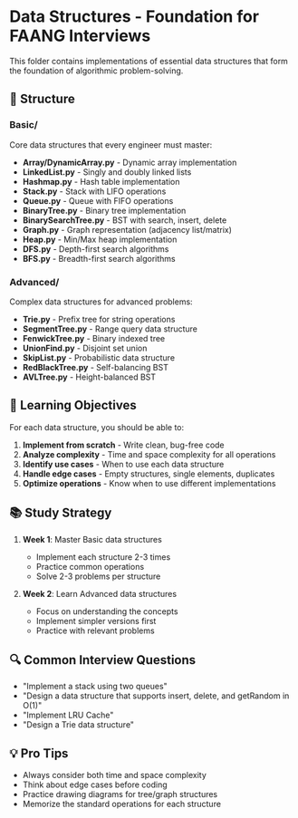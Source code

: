 # Data Structures - Foundation for FAANG Interviews

This folder contains implementations of essential data structures that form the foundation of algorithmic problem-solving.

## 📁 Structure

### Basic/
Core data structures that every engineer must master:

- **Array/DynamicArray.py** - Dynamic array implementation
- **LinkedList.py** - Singly and doubly linked lists
- **Hashmap.py** - Hash table implementation
- **Stack.py** - Stack with LIFO operations
- **Queue.py** - Queue with FIFO operations
- **BinaryTree.py** - Binary tree implementation
- **BinarySearchTree.py** - BST with search, insert, delete
- **Graph.py** - Graph representation (adjacency list/matrix)
- **Heap.py** - Min/Max heap implementation
- **DFS.py** - Depth-first search algorithms
- **BFS.py** - Breadth-first search algorithms

### Advanced/
Complex data structures for advanced problems:

- **Trie.py** - Prefix tree for string operations
- **SegmentTree.py** - Range query data structure
- **FenwickTree.py** - Binary indexed tree
- **UnionFind.py** - Disjoint set union
- **SkipList.py** - Probabilistic data structure
- **RedBlackTree.py** - Self-balancing BST
- **AVLTree.py** - Height-balanced BST

## 🎯 Learning Objectives

For each data structure, you should be able to:

1. **Implement from scratch** - Write clean, bug-free code
2. **Analyze complexity** - Time and space complexity for all operations
3. **Identify use cases** - When to use each data structure
4. **Handle edge cases** - Empty structures, single elements, duplicates
5. **Optimize operations** - Know when to use different implementations

## 📚 Study Strategy

1. **Week 1**: Master Basic data structures
   - Implement each structure 2-3 times
   - Practice common operations
   - Solve 2-3 problems per structure

2. **Week 2**: Learn Advanced data structures
   - Focus on understanding the concepts
   - Implement simpler versions first
   - Practice with relevant problems

## 🔍 Common Interview Questions

- "Implement a stack using two queues"
- "Design a data structure that supports insert, delete, and getRandom in O(1)"
- "Implement LRU Cache"
- "Design a Trie data structure"

## 💡 Pro Tips

- Always consider both time and space complexity
- Think about edge cases before coding
- Practice drawing diagrams for tree/graph structures
- Memorize the standard operations for each structure
